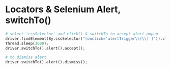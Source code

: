 # Locators & Selenium Alert, switchTo()

```python
# select 'cssSelector' and click() & switchTo to accept alert popup
driver.findElement(By.cssSelector("[onclick='alertTrigger\\(\\)']")).click();
Thread.sleep(3000);
driver.switchTo().alert().accept();

# to dismiss alert
driver.switchTo().alert().dismiss();
